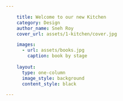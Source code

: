 ```yaml
---

    title: Welcome to our new Kitchen
    category: Design
    author_name: Sneh Roy
    cover_url: assets/1-kitchen/cover.jpg

    images:
      - url: assets/books.jpg
        caption: book by stage
    
    layout:
      type: one-column
      image_style: background
      content_style: black

---
```

